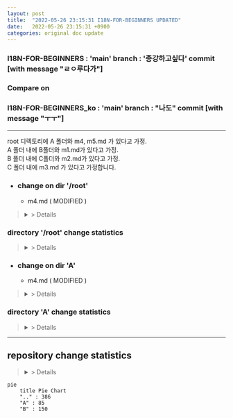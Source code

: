 ```yaml
---
layout: post
title:  "2022-05-26 23:15:31 I18N-FOR-BEGINNERS UPDATED"
date:   2022-05-26 23:15:31 +0900
categories: original doc update
---
```


### I18N-FOR-BEGINNERS : 'main' branch : '종강하고싶다' commit [with message "ㄹㅇ루다가"]
### Compare on 
### I18N-FOR-BEGINNERS_ko : 'main' branch : "나도" commit [with message "ㅜㅜ"]
---

 root 디렉토리에 A 폴더와 m4, m5.md 가 있다고 가정.  
 A 폴더 내에 B폴더와 m1.md가 있다고 가정.  
 B 폴더 내에 C폴더와 m2.md가 있다고 가정.  
 C 폴더 내에 m3.md 가 있다고 가정합니다.  


* ### change on dir '/root'

  - m4.md ( MODIFIED )
> <details> <summary> > Details  </summary> <div markdown="1"
> ### Committed change with file '/root/m4.md'  
>  
>line 12 : -  
>line 12 : This sentence added  
>  
>line 15 : Thie sentence will be modified  
>line 15 : Hello world!  
>  
>---
> as total, 30 words added. 12 words deleted.  
> m3.md in 'I18N-FOR-BEGINNERS' repo ( updated ) has 300 word.  
> m3.md in 'I18N-FOR-BEGINNERS_ko' repo ( had been updated on 2022-05-20 ) has 290 word.  
> Approximately 10 words need to be translated added.  
>
> ### Added words( need te be translated ) rate 96.5% ( 290 / 300 words )  
>
></div>
></details>

### directory '/root' change statistics
> <details> <summary> > Details  </summary> <div markdown="1"
> ### Committed change with directory '/root'
>  
> /m4.md : 30 words added. 30 words deleted.  
> /m5.md : 30 words added. 30 words deleted.  
 > /m55.md : 30 words added. 30 words deleted.  
> ( 대충 리스트 업 )  
> /m444.md : 30 words added. 29 words deleted.  
>  
> ---
> as total, 150 words added. 100 words deleted.  
> /root in 'I18N-FOR-BEGINNERS' reop ( updated ) has 6000 word.  
> /root in 'I18N-FOR-BEGINNERS_ko' repo ( had been updated on 2022-05-20 ) has 5900 word.  
> Approximately 100 words need to be translated added.  
> ### Added words(need te be translated) rate 98.5% ( 5900 / 6000 words )
></div>
></details>




* ### change on dir 'A'

  - m4.md ( MODIFIED )
><details> <summary> > Details  </summary> <div markdown="1">
> ### Committed change with file '/root/sampel/docs/A/m3.md'
>  
> line 12 : -  
> line 12 : This sentence2 added  
>  
> line 15 : Thie sentence2 will be modified  
> line 15 : Hello world!  
>  
>---
> as total, 30 words added. 12 words deleted.  
> m3.md in 'I18N-FOR-BEGINNERS' repo ( updated ) has 3000 word.  
> m3.md in 'I18N-FOR-BEGINNERS_ko' repo ( had been updated on 2022-05-20 ) has 2900 word.  
> Approximately 100 words need to be translated added.  
> ### Added words(need te be translated) rate 96.5% ( 2900 / 3000 words )  
></div>
></details>

### directory 'A' change statistics
><details> <summary> > Details  </summary> <div markdown="1"
>### Committed change with directory '/root/A'
>  
>/A/m1.md : 30 words added. 30 words deleted.  
>/A/B/m2.md : 30 words added. 29 words deleted.  
>/A/B/C/m3.md : 30 words added. 28 words deleted.  
>  
>---
>as total, 150 words added. 100 words deleted.  
>/A in 'I18N-FOR-BEGINNERS' repo (updated ) has 6000 word.  
>/A in 'I18N-FOR-BEGINNERS_ko' repo ( had been updated on 2022-05-20 ) has 5900 word.  
>Approximately 100 words need to be translated added.  
> ### Added words(need te be translated) rate 98.5% ( 5900 / 6000 words )  
></div>
></details>


---
## repository change statistics
><details> <summary> > Details  </summary> <div markdown="1"
>### Comitted change with repo 'I18N-FOR-BEGINNERS'
>  
>'..' dir : 30 words added. 30 words deleted.  
>'A' dir : 30 words added. 29 words deleted.  
>'B' dir : 30 words added. 28 words deleted.  
>'C' dir : 40 words added. 20 words deleted.  
>  
>---
>as total, 3000 words added. 1200 words deleted.  
>'main' branch on 'I18N' repo ( updated ) has 90000 words.  
>'main' branch on 'I18N-FOR-BEGINNERS' repo ( had been updated on 2022-05-20 ) has 89000 words.  
>Approximately 9000 words need to be translated added.  
> ### Added words(need te be translated) rate 98.5% ( 89000 / 90000 words )
></div>
></details>
```mermaid
pie
    title Pie Chart
    ".." : 386
    "A" : 85
    "B" : 150 
```
